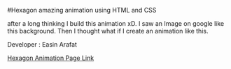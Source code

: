 #Hexagon amazing animation using HTML and CSS

after a long thinking I build this animation xD. I saw an Image on google like this background. Then I thought what if I create an animation like this.

Developer : Easin Arafat

[Hexagon Animation Page Link](https://mrx-arafat.github.io/Hexagon-CSS-Animation/)
